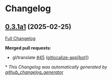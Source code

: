 # Changelog

## [0.3.1a1](https://github.com/OpenVoiceOS/ovos-skill-wikihow/tree/0.3.1a1) (2025-02-25)

[Full Changelog](https://github.com/OpenVoiceOS/ovos-skill-wikihow/compare/0.3.0...0.3.1a1)

**Merged pull requests:**

- gl/translate [\#45](https://github.com/OpenVoiceOS/ovos-skill-wikihow/pull/45) ([gitlocalize-app[bot]](https://github.com/apps/gitlocalize-app))



\* *This Changelog was automatically generated by [github_changelog_generator](https://github.com/github-changelog-generator/github-changelog-generator)*
